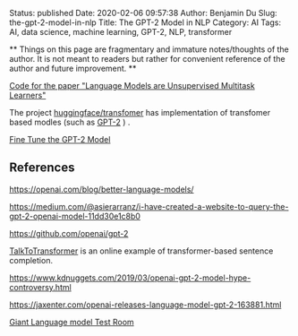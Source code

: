 Status: published
Date: 2020-02-06 09:57:38
Author: Benjamin Du
Slug: the-gpt-2-model-in-nlp
Title: The GPT-2 Model in NLP
Category: AI
Tags: AI, data science, machine learning, GPT-2, NLP, transformer

**
Things on this page are fragmentary and immature notes/thoughts of the author.
It is not meant to readers but rather for convenient reference of the author and future improvement.
**


[Code for the paper "Language Models are Unsupervised Multitask Learners"](https://github.com/openai/gpt-2)

The project 
[huggingface/transfomer](https://github.com/huggingface/transformers)
has implementation of transfomer based modles 
(such as
[GPT-2](https://github.com/huggingface/transformers/blob/master/src/transformers/modeling_gpt2.py)
)
.

[Fine Tune the GPT-2 Model](https://github.com/huggingface/transformers/tree/master/examples#gpt-2gpt-and-causal-language-modeling)

## References

https://openai.com/blog/better-language-models/

https://medium.com/@asierarranz/i-have-created-a-website-to-query-the-gpt-2-openai-model-11dd30e1c8b0

https://github.com/openai/gpt-2

[TalkToTransformer](https://talktotransformer.com/) is an online example of transformer-based sentence completion.

https://www.kdnuggets.com/2019/03/openai-gpt-2-model-hype-controversy.html

https://jaxenter.com/openai-releases-language-model-gpt-2-163881.html

[Giant Language model Test Room](http://gltr.io/dist/index.html)
